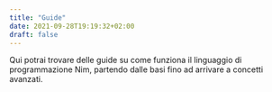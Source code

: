 ```yaml
---
title: "Guide"
date: 2021-09-28T19:19:32+02:00
draft: false
---
```


Qui potrai trovare delle guide su come funziona il linguaggio di programmazione Nim, partendo dalle basi fino ad arrivare a concetti avanzati.